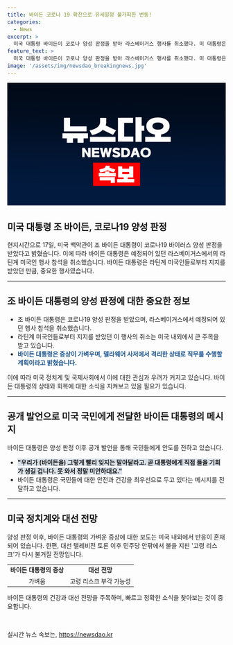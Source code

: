 ```yaml
---
title: 바이든 코로나 19 확진으로 유세일정 불가피한 변동!
categories:
  - News
excerpt: >
  미국 대통령 바이든이 코로나 양성 판정을 받아 라스베이거스 행사를 취소했다. 미 대통령은 사저에서 격리 중이며 증상은 가볍다. 바이든은 직무를 수행할 계획이며, 코로나로 인한 높은 고령 리스크가 우려되고 있다.
feature_text: >
  미국 대통령 바이든이 코로나 양성 판정을 받아 라스베이거스 행사를 취소했다. 미 대통령은 사저에서 격리 중이며 증상은 가볍다. 바이든은 직무를 수행할 계획이며, 코로나로 인한 높은 고령 리스크가 우려되고 있다.
image: '/assets/img/newsdao_breakingnews.jpg'
---
```


<p><img src="/assets/img/newsdao_breakingnews.jpg" alt="ontimetimes 속보" /></p>

<h2 data-ke-size="size26">미국 대통령 조 바이든, 코로나19 양성 판정</h2>

<p data-ke-size="size16">현지시간으로 17일, 미국 백악관이 조 바이든 대통령이 코로나19 바이러스 양성 판정을 받았다고 밝혔습니다. 이에 따라 바이든 대통령은 예정되어 있던 라스베이거스에서의 라틴계 미국인 행사 참석을 취소했습니다. 바이든 대통령은 라틴계 미국인들로부터 지지를 받았던 만큼, 중요한 행사였습니다.</p>

<hr>

<h2 data-ke-size="size26">조 바이든 대통령의 양성 판정에 대한 중요한 정보</h2>

<ul>
  <li>조 바이든 대통령은 코로나19 양성 판정을 받았으며, 라스베이거스에서 예정되어 있던 행사 참석을 취소했습니다.</li>
  <li>라틴계 미국인들로부터 지지를 받았던 이 행사의 취소는 미국 내외에서 큰 주목을 받고 있습니다.</li>
  <li><b><span style="color: #1a5490;">바이든 대통령은 증상이 가벼우며, 델라웨어 사저에서 격리한 상태로 직무를 수행할 계획이라고 밝혔습니다.</span></b></li>
</ul>

<p data-ke-size="size16">이에 따라 미국 정치계 및 국제사회에서 이에 대한 관심과 우려가 커지고 있습니다. 바이든 대통령의 상태와 회복에 대한 소식을 지켜보고 있을 필요가 있습니다.</p>

<hr>

<h2 data-ke-size="size26">공개 발언으로 미국 국민에게 전달한 바이든 대통령의 메시지</h2>

<p data-ke-size="size16">바이든 대통령은 양성 판정 이후 공개 발언을 통해 국민들에게 안도를 전하고 있습니다.</p>

<ul>
  <li><b><span style="background-color: #21538527;">"우리가 (바이든을) 그렇게 빨리 잊지는 말아달라고. 곧 대통령에게 직접 들을 기회가 생길 겁니다. 못 와서 정말 미안하대요."</span></b></li>
  <li>바이든 대통령은 국민들에 대한 안전과 건강을 최우선으로 두고 있다는 메시지를 전달하고 있습니다.</li>
</ul>

<hr>

<h2 data-ke-size="size26">미국 정치계와 대선 전망</h2>

<p data-ke-size="size16">양성 판정 이후, 바이든 대통령의 가벼운 증상에 대한 보도는 미국 내외에서 반응이 혼재되어 있습니다. 한편, 대선 텔레비전 토론 이후 민주당 안팎에서 불을 지핀 '고령 리스크'가 다시 불거질 전망입니다.</p>

<table>
  <tr>
    <td style="text-align: center; height: 17px;"><b>바이든 대통령의 증상</b></td>
    <td style="text-align: center; height: 17px;"><b>대선 전망</b></td>
  </tr>
  <tr>
    <td style="text-align: center; height: 17px;">가벼움</td>
    <td style="text-align: center; height: 17px;">고령 리스크 부각 가능성</td>
  </tr>
</table>

<p data-ke-size="size16">바이든 대통령의 건강과 대선 전망을 주목하며, 빠르고 정확한 소식을 찾아보는 것이 중요합니다.</p>

<p data-ke-size="size16">&nbsp;</p>
실시간 뉴스 속보는, <a href="https://newsdao.kr" rel="dofollow">https://newsdao.kr</a>


